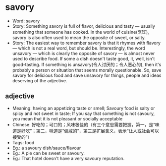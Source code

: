 # savory

- Word: savory
- Story: Something savory is full of flavor, delicious and tasty — usually something that someone has cooked. In the world of cuisine(烹饪), savory is also often used to mean the opposite of sweet, or salty.
- Story: The easiest way to remember savory is that it rhymes with flavory — which is not a real word, but should be. Interestingly, the word unsavory — which is clearly the opposite of savory — is almost never used to describe food. If some a dish doesn't taste good, it, well, isn't good-tasting. If something is unsavory(令人讨厌的；令人恶心的), then it's probably a person or situation that seems morally questionable. So, save savory for delicious food and save unsavory for things, people and ideas deserving of the adjective.

## adjective

- Meaning: having an appetizing taste or smell; Savoury food is salty or spicy and not sweet in taste; If you say that something is not savoury, you mean that it is not pleasant or socially acceptable
- Chinese: 好吃的；可口的；风味极佳的（有三个意思需要把握，第一，是“味道是好吃”；第二，味道是“偏咸的”，第三是扩展含义，表示“让人或社会可以接受的”）
- Tags: food
- Eg.: a savoury dish/sauce/flavour
- Eg.: A pie can be sweet or savoury.
- Eg.: That hotel doesn't have a very savoury reputation.

